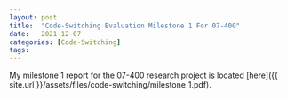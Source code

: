 ```yaml
---
layout: post
title:  "Code-Switching Evaluation Milestone 1 For 07-400"
date:   2021-12-07
categories: [Code-Switching]
tags: 
---
```


My milestone 1 report for the 07-400 research project is located 
[here]({{ site.url }}/assets/files/code-switching/milestone_1.pdf).

